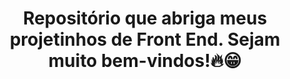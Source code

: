 <h1 align="center"> Repositório que abriga meus projetinhos de Front End. Sejam muito bem-vindos!🔥😁 </h1>

